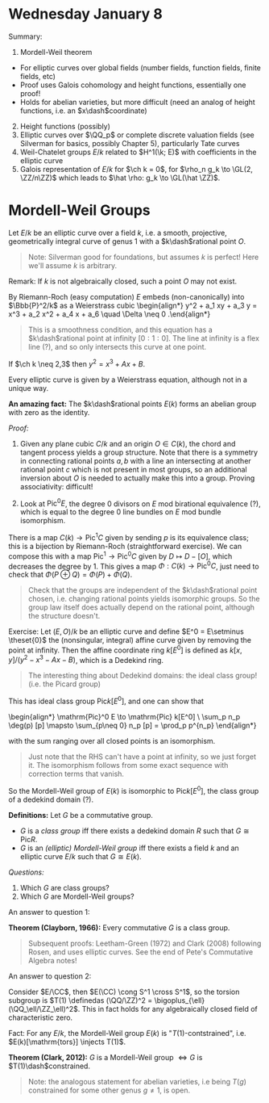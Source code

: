 # Wednesday January 8

Summary:

1. Mordell-Weil theorem
  - For elliptic curves over global fields (number fields, function fields, finite fields, etc)
  - Proof uses Galois cohomology and height functions, essentially one proof!
  - Holds for abelian varieties, but more difficult (need an analog of height functions, i.e. an $x\dash$coordinate)
2. Height functions (possibly)
3. Elliptic curves over $\QQ_p$ or complete discrete valuation fields (see Silverman for basics, possibly Chapter 5), particularly Tate curves
4. Weil-Chatelet groups $E/k$ related to $H^1(\k; E)$ with coefficients in the elliptic curve
5. Galois representation of $E/k$ for $\ch k = 0$, for $\rho_n g_k \to \GL(2, \ZZ/n\ZZ)$ which leads to $\hat \rho: g_k \to \GL(\hat \ZZ)$.

# Mordell-Weil Groups

Let $E/k$ be an elliptic curve over a field $k$, i.e. a smooth, projective, geometrically integral curve of genus 1 with a $k\dash$rational point $O$.

> Note: Silverman good for foundations, but assumes $k$ is perfect! 
> Here we'll assume $k$ is arbitrary.

Remark: 
If $k$ is not algebraically closed, such a point $O$ may not exist.

By Riemann-Roch (easy computation) $E$ embeds (non-canonically) into $\Bbb{P}^2/k$ as a Weierstrass cubic 
\begin{align*}
y^2 + a_1 xy + a_3 y = x^3 + a_2 x^2 + a_4 x + a_6 \quad \Delta \neq 0
.\end{align*}

> This is a smoothness condition, and this equation has a $k\dash$rational point at infinity $[0: 1: 0]$.
> The line at infinity is a flex line (?), and so only intersects this curve at one point.

If $\ch k \neq 2,3$ then $y^2 = x^3 + Ax + B$.

Every elliptic curve is given by a Weierstrass equation, although not in a unique way.

**An amazing fact:**
The $k\dash$rational points $E(k)$ forms an abelian group with zero as the identity.

*Proof:*

1. Given any plane cubic $C/k$ and an origin $O \in C(k)$, the chord and tangent process yields a group structure.
  Note that there is a symmetry in connecting rational points $a, b$ with a line an intersecting at another rational point $c$ which is not present in most groups, so an additional inversion about $O$ is needed to actually make this into a group. 
  Proving associativity: difficult!

2. Look at $\mathrm{Pic}^0 E$, the degree 0 divisors on $E$ mod birational equivalence (?), which is equal to the degree 0 line bundles on $E$ mod bundle isomorphism.

There is a map $C(k) \to \mathrm{Pic}^1 C$ given by sending $p$ is its equivalence class; this is a bijection by Riemann-Roch (straightforward exercise).
We can compose this with a map $\mathrm{Pic}^1 \to \mathrm{Pic}^0 C$ given by $D \mapsto D - [O]$, which decreases the degree by 1.
This gives a map $\Phi: C(k) \to \mathrm{Pic}^0 C$, just need to check that $\Phi(P \oplus Q) = \Phi(P) + \Phi(Q)$.

> Check that the groups are independent of the $k\dash$rational point chosen, i.e. changing rational points yields isomorphic groups.
> So the group law itself does actually depend on the rational point, although the structure doesn't.

Exercise:
Let $(E, O)/k$ be an elliptic curve and define $E^0 = E\setminus \theset{0}$ the (nonsingular, integral) affine curve given by removing the point at infinity.
Then the affine coordinate ring $k[E^0]$ is defined as $k[x, y]/(y^2 -x^3 - Ax - B)$, which is a Dedekind ring.

> The interesting thing about Dedekind domains: the ideal class group! (i.e. the Picard group)

This has ideal class group $\mathrm{Pic} k[E^0]$, and one can show that

\begin{align*}
\mathrm{Pic}^0 E \to \mathrm{Pic} k[E^0] \\
\sum_p n_p \deg(p) [p] \mapsto \sum_{p\neq 0} n_p [p] = \prod_p p^{n_p}
\end{align*}

with the sum ranging over all closed points is an isomorphism.

> Just note that the RHS can't have a point at infinity, so we just forget it.
> The isomorphism follows from some exact sequence with correction terms that vanish.

So the Mordell-Weil group of $E(k)$ is isomorphic to $\mathrm{Pic} k[E^0]$, the class group of a dedekind domain (?).


**Definitions:**
Let $G$ be a commutative group.

- $G$ is a *class group* iff there exists a dedekind domain $R$ such that $G \cong \mathrm{Pic} R$.
- $G$ is an *(elliptic) Mordell-Weil group* iff there exists a field $k$ and an elliptic curve $E/k$ such that $G \cong E(k)$.


*Questions:*

1. Which $G$ are class groups?
2. Which $G$ are Mordell-Weil groups?


An answer to question 1:

**Theorem (Clayborn, 1966):**
Every commutative $G$ is a class group.

> Subsequent proofs: Leetham-Green (1972) and Clark (2008) following Rosen, and uses elliptic curves.
> See the end of Pete's Commutative Algebra notes!

An answer to question 2:

Consider $E/\CC$, then $E(\CC) \cong S^1 \cross S^1$, so the torsion subgroup is $T(1) \definedas (\QQ/\ZZ)^2 = \bigoplus_{\ell} (\QQ_\ell/\ZZ_\ell)^2$.
This in fact holds for any algebraically closed field of characteristic zero.

Fact:
For any $E/k$, the Mordell-Weil group $E(k)$ is "$T(1)$-contstrained", i.e. $E(k)[\mathrm{tors}] \injects T(1)$.

**Theorem (Clark, 2012):**
$G$ is a Mordell-Weil group $\iff G$ is $T(1)\dash$constrained.

> Note: the analogous statement for abelian varieties, i.e being $T(g)$ constrained for some other genus $g\neq 1$, is open.


